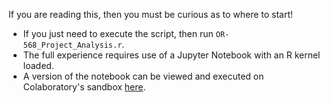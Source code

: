 If you are reading this, then you must be curious as to where to start!

* If you just need to execute the script, then run `OR-568_Project_Analysis.r`.
* The full experience requires use of a Jupyter Notebook with an R kernel loaded.
 * A version of the notebook can be viewed and executed on Colaboratory's sandbox [here](https://colab.research.google.com/drive/1Mes41JE52iLV0M9FmrQ7_K-0ifCUEh68#forceEdit=true&sandboxMode=true).
